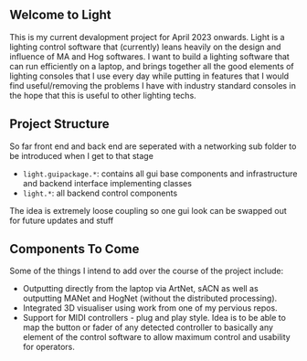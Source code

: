 ## Welcome to Light

This is my current devalopment project for April 2023 onwards. Light is a lighting control software that (currently) leans heavily on the design and influence of MA and Hog softwares. I want to build a lighting software that can run efficiently on a laptop, and brings together all the good elements of lighting consoles that I use every day while putting in features that I would find useful/removing the problems I have with industry standard consoles in the hope that this is useful to other lighting techs.

## Project Structure

So far front end and back end are seperated with a networking sub folder to be introduced when I get to that stage

- `light.guipackage.*`: contains all gui base components and infrastructure and backend interface implementing classes
- `light.*`: all backend control components

The idea is extremely loose coupling so one gui look can be swapped out for future updates and stuff

## Components To Come

Some of the things I intend to add over the course of the project include:

- Outputting directly from the laptop via ArtNet, sACN as well as outputting MANet and HogNet (without the distributed processing).
- Integrated 3D visualiser using work from one of my pervious repos.
- Support for MIDI controllers - plug and play style. Idea is to be able to map the button or fader of any detected controller to basically any element of the control software to allow maximum control and usability for operators.
